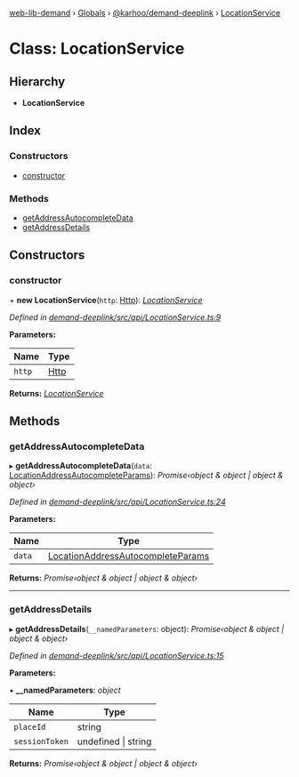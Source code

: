 [web-lib-demand](../README.md) › [Globals](../globals.md) › [@karhoo/demand-deeplink](../modules/_karhoo_demand_deeplink.md) › [LocationService](_karhoo_demand_deeplink.locationservice.md)

# Class: LocationService

## Hierarchy

* **LocationService**

## Index

### Constructors

* [constructor](_karhoo_demand_deeplink.locationservice.md#constructor)

### Methods

* [getAddressAutocompleteData](_karhoo_demand_deeplink.locationservice.md#getaddressautocompletedata)
* [getAddressDetails](_karhoo_demand_deeplink.locationservice.md#getaddressdetails)

## Constructors

###  constructor

\+ **new LocationService**(`http`: [Http](../interfaces/_karhoo_demand_deeplink.http.md)): *[LocationService](_karhoo_demand_deeplink.locationservice.md)*

*Defined in [demand-deeplink/src/api/LocationService.ts:9](https://github.com/karhoo/web-lib-demand/blob/4e5326f/packages/demand-deeplink/src/api/LocationService.ts#L9)*

**Parameters:**

Name | Type |
------ | ------ |
`http` | [Http](../interfaces/_karhoo_demand_deeplink.http.md) |

**Returns:** *[LocationService](_karhoo_demand_deeplink.locationservice.md)*

## Methods

###  getAddressAutocompleteData

▸ **getAddressAutocompleteData**(`data`: [LocationAddressAutocompleteParams](../modules/_karhoo_demand_deeplink.md#locationaddressautocompleteparams)): *Promise‹object & object | object & object›*

*Defined in [demand-deeplink/src/api/LocationService.ts:24](https://github.com/karhoo/web-lib-demand/blob/4e5326f/packages/demand-deeplink/src/api/LocationService.ts#L24)*

**Parameters:**

Name | Type |
------ | ------ |
`data` | [LocationAddressAutocompleteParams](../modules/_karhoo_demand_deeplink.md#locationaddressautocompleteparams) |

**Returns:** *Promise‹object & object | object & object›*

___

###  getAddressDetails

▸ **getAddressDetails**(`__namedParameters`: object): *Promise‹object & object | object & object›*

*Defined in [demand-deeplink/src/api/LocationService.ts:15](https://github.com/karhoo/web-lib-demand/blob/4e5326f/packages/demand-deeplink/src/api/LocationService.ts#L15)*

**Parameters:**

▪ **__namedParameters**: *object*

Name | Type |
------ | ------ |
`placeId` | string |
`sessionToken` | undefined &#124; string |

**Returns:** *Promise‹object & object | object & object›*
